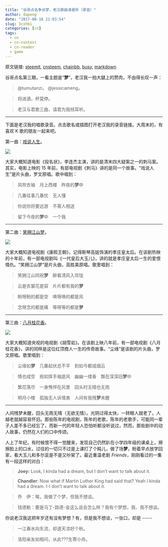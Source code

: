 ```yaml
---
title: "谷哥点名争诉梦，老汉歌曲请君听（录音）"
author: dapeng
date: "2017-08-18 21:03:54"
slug: 3cxhbi
categories: [cn]
tags: 
  - cn
  - cn-contest
  - cn-reader
  - game
---
```


原文链接: [steemit](https://steemit.com/cn/@dapeng/3cxhbi), [cnsteem](https://cnsteem.com/cn/@dapeng/3cxhbi), [chainbb](https://chainbb.com/cn/@dapeng/3cxhbi), [busy](https://busy.org/cn/@dapeng/3cxhbi), [markdown](https://raw.githubusercontent.com/pzhaonet/steem_mirror/master/content/post/3cxhbi.md)

谷哥点名第三期，一看主题是“**梦**”，老汉我一拍大腿上的赘肉，不由得长叹一声：


> @tumutanzi， @jessicameng，

> 将进酒，杯莫停。

> 老汉与君歌三曲，请君为我倾耳听。


------


下面是老汉我的唱歌录音。点击歌名或插图打开老汉我的录音链接。大周末的，有喜欢 K 歌的朋友一起来吧。



第一曲：[戏说人生](http://node.kg.qq.com/play?s=5_rCqr5HzINON5-H&g_f=personal)。


[![](https://img3.doubanio.com/lpic/s3328333.jpg)](http://node.kg.qq.com/play?s=5_rCqr5HzINON5-H&g_f=personal)


大家大概知道电影《投名状》，李连杰主演，讲的是清末四大疑案之一的刺马案。其实，电影上映的 15 年前，有部电视剧《刺马》讲的是同一个故事。“戏说人生”是片头曲，罗文原唱。歌中唱到：


> 风吹衣袖　月上西楼　昨夜的**梦**中

> 几番往事几番忧　无人懂

> 你说你将要远游　不需人相送

> 留下今夜的**梦**中　一个我


------


第二曲：[笑拥江山梦](http://node.kg.qq.com/play?s=xT0Nm0xozp_0KxxT&g_f=personal)。


[![](http://photo.roodo.com/photos/2909867_v0i59oh_m.jpg)](http://node.kg.qq.com/play?s=xT0Nm0xozp_0KxxT&g_f=personal)


大家大概知道电视剧《康熙王朝》，记得斯琴高娃饰演的孝庄皇太后。在该剧热映的十年前，有一部电视剧叫《一代皇后大玉儿》，讲的就是孝庄皇太后一生的爱恨情仇。“笑拥江山梦”是片头曲，高胜美原唱。歌里唱到：


> 笑拥江山同祝**梦**　醉看清风入帘珑

> 云是衣裳花是容　片片都有我的**梦**

> 盼呀盼的都是空　唤呀唤的都是风

> 念呀念的都是痛　等呀等的都是**梦**


------


第三曲：[八月桂花香](http://node.kg.qq.com/play?s=jYRZeRjWBc6-Pjil&g_f=personal)。


[![](http://lehehetv.oss-cn-shanghai.aliyuncs.com/uploads/allimg/170311/0_031110114462A.jpg)](http://node.kg.qq.com/play?s=jYRZeRjWBc6-Pjil&g_f=personal)


大家大概知道央视的电视剧《胡雪岩》。在该剧上映八年前，有一部电视剧《八月桂花香》，讲的同样是这位红顶商人一生的传奇故事。“尘缘”是该剧的片头曲，罗文原唱。歌里唱到：


> 尘缘如**梦**　几番起伏总不平　到如今都成烟云

> 情也成空　宛如挥手袖底风　幽幽一缕香　飘在深深旧**梦**中

> 繁花落尽　一身憔悴在风里　回头时无晴也无雨

> 明月小楼　孤独无人诉情衷　人间有我残**梦**未醒


------


人间残梦未醒，回头无雨无晴（无欲无情）。光阴过得太快，一转眼人就老了。人越老就越容易怀旧。那些陈年的电视剧，陈年的老歌，陈年的老歌手，可能同一辈子人差不多已经忘了，而新一代的年轻人恐怕听都没听说过，然而，那些剧中的动人故事，仍然在人们的口中传颂。


人上了年纪，有时候恨不得一觉醒来，发现自己仍然趴在小学四年级的课桌上，擦擦脸上的口水，过往的一切只不过是上课打了个盹儿，做了场**梦**，盼着早点放学回家，看大玉儿和多尔衮是不是又吵架了。最近重温老剧 *Friends*，刚刚看过的一集有一段这样的对白：


> **Joey:** Look, I kinda had a dream, but I don’t want to talk about it. 

>
> **Chandler**: Now what if Martin Luther King had said that? Yeah I kinda had a dream. I-I don’t want to talk about it. 

>
> 乔　伊：唉，我做了个梦，但我不想谈。

>
> 钱德勒：要是马丁-路德-金这么说会怎么样？我有个梦想，我、我不想谈。


你说老汉我这把年岁还有没有梦想？有，但是我不想谈，一张口，却是 -----


> 一江春水向东流，却道天凉好个秋。

> 洛阳亲友如相问，从此???生寄小舟。

